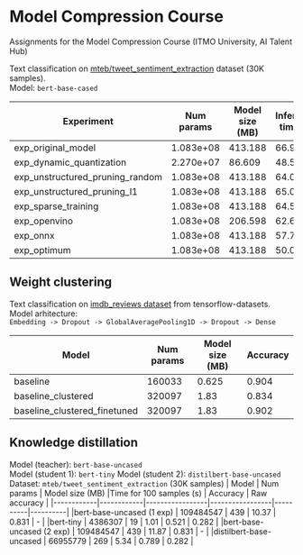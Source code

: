 # Model Compression Course
Assignments for the Model Compression Course (ITMO University, AI Talent Hub)

Text classification on [mteb/tweet_sentiment_extraction](https://huggingface.co/datasets/mteb/tweet_sentiment_extraction) dataset (30K samples).  
Model: ```bert-base-cased```

| Experiment | Num params | Model size (MB) | Inference time (s) | Macro F1 |
|------------|------------|-----------------|--------------------|----------|
|exp_original_model|1.083e+08|413.188|66.957|0.784|
|exp_dynamic_quantization|2.270e+07|86.609|48.532|0.779|
|exp_unstructured_pruning_random|1.083e+08|413.188|64.068|0.429|
|exp_unstructured_pruning_l1|1.083e+08|413.188|65.058|0.665|
|exp_sparse_training|1.083e+08|413.188|64.586|0.714|
|exp_openvino|1.083e+08|206.598|62.635|0.775|
|exp_onnx|1.083e+08|413.188|57.743|0.756|
|exp_optimum|1.083e+08|413.188|50.000|0.775|


## Weight clustering 
Text classification on [imdb_reviews dataset](https://www.tensorflow.org/datasets/catalog/imdb_reviews) from tensorflow-datasets.   
Model arhitecture:  
```Embedding -> Dropout -> GlobalAveragePooling1D -> Dropout -> Dense```

| Model | Num params | Model size (MB) | Accuracy |
|------------|------------|-----------------|----------|
|baseline | 160033 | 0.625  | 0.904 |
|baseline_clustered | 320097 | 1.83  | 0.834 |
|baseline_clustered_finetuned | 320097 | 1.83  | 0.902 |




## Knowledge distillation 
Model (teacher): ```bert-base-uncased```  
Model (student 1): ```bert-tiny``` 
Model (student 2): ```distilbert-base-uncased``` 
Dataset: ```mteb/tweet_sentiment_extraction``` (30K samples)
| Model | Num params | Model size (MB) |Time for 100 samples (s) | Accuracy | Raw aсcuracy |
|------------|------------|-----------------|-----------------|----------|----------|
|bert-base-uncased (1 exp) | 109484547 | 439 | 10.37 | 0.831 | - |
|bert-tiny | 4386307 | 19  | 1.01 | 0.521 | 0.282 |
|bert-base-uncased (2 exp) | 109484547 | 439 | 11.87 | 0.831 | - |
|distilbert-base-uncased | 66955779 | 269 | 5.34 | 0.789 | 0.282 |
